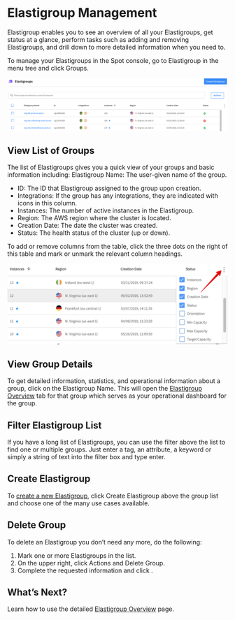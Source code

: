 # Elastigroup Management

Elastigroup enables you to see an overview of all your Elastigroups, get status at a glance, perform tasks such as adding and removing Elastigroups, and drill down to more detailed information when you need to.

To manage your Elastigroups in the Spot console, go to Elastigroup in the menu tree and click Groups.

<img src="/elastigroup/_media/elastigroup-management-01.png" />

## View List of Groups

The list of Elastigroups gives you a quick view of your groups and basic information including:
Elastigroup Name: The user-given name of the group.

- ID: The ID that Elastigroup assigned to the group upon creation.
- Integrations: If the group has any integrations, they are indicated with icons in this column.
- Instances: The number of active instances in the Elastigroup.
- Region: The AWS region where the cluster is located.
- Creation Date: The date the cluster was created.
- Status: The health status of the cluster (up or down).

To add or remove columns from the table, click the three dots on the right of this table and mark or unmark the relevant column headings.

<img src="/elastigroup/_media/elastigroup-management-02.png" />

## View Group Details

To get detailed information, statistics, and operational information about a group, click on the Elastigroup Name. This will open the [Elastigroup Overview](elastigroup/tutorials/elastigroup-actions-menu/elastigroup-overview) tab for that group which serves as your operational dashboard for the group.

## Filter Elastigroup List

If you have a long list of Elastigroups, you can use the filter above the list to find one or multiple groups. Just enter a tag, an attribute, a keyword or simply a string of text into the filter box and type enter.

## Create Elastigroup

To [create a new Elastigroup](elastigroup/tutorials/elastigroup-tasks/create-an-elastigroup-from-scratch), click Create Elastigroup above the group list and choose one of the many use cases available.

## Delete Group

To delete an Elastigroup you don’t need any more, do the following:

1. Mark one or more Elastigroups in the list.
2. On the upper right, click Actions and Delete Group.
3. Complete the requested information and click .

## What’s Next?

Learn how to use the detailed [Elastigroup Overview](elastigroup/tutorials/elastigroup-actions-menu/elastigroup-overview) page.

